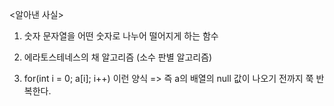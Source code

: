 <알아낸 사실>

1. 숫자 문자열을 어떤 숫자로 나누어 떨어지게 하는 함수

2. 에라토스테네스의 채 알고리즘 (소수 판별 알고리즘)

3. for(int i = 0; a[i]; i++) 이런 양식 => 즉 a의 배열의 null 값이 나오기 전까지 쭉 반복한다.
